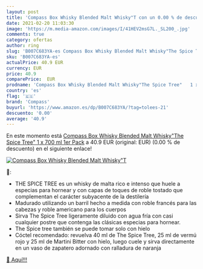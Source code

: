 ```yaml
---
layout: post
title: 'Compass Box Whisky Blended Malt Whisky"T con un 0.00 % de descuento'
date: 2021-02-20 11:03:30
image: 'https://m.media-amazon.com/images/I/41HEV2msG7L._SL200_.jpg'
comments: true
category: ofertas
author: ring
slug: 'B007C683YA-es Compass Box Whisky Blended Malt Whisky"The Spice Tree" 1 x...'
sku: 'B007C683YA-es'
actualPrice: 40.9 EUR
currency: EUR
price: 40.9
comparePrice:  EUR
prodname: 'Compass Box Whisky Blended Malt Whisky"The Spice Tree"   1 x 700 ml   1er Pack'
country: 'es'
flag: '🇪🇸'
brand: 'Compass'
buyurl: 'https://www.amazon.es/dp/B007C683YA/?tag=tolees-21'
descuento: '0.00'
average: '40.9'
---
```


En este momento está [Compass Box Whisky Blended Malt Whisky"The Spice Tree"   1 x 700 ml   1er Pack](https://www.amazon.es/dp/B007C683YA/?tag=tolees-21) a 40.9 EUR (original:  EUR) (0.00 %  de descuento) en el siguiente enlace!

[![Compass Box Whisky Blended Malt Whisky"T](https://m.media-amazon.com/images/I/41HEV2msG7L._SL200_.jpg)](https://www.amazon.es/dp/B007C683YA/?tag=tolees-21)

🔎:

- THE SPICE TREE es un whisky de malta rico e intenso que huele a especias para hornear y con capas de toques de roble tostado que complementan el carácter subyacente de la destilería
- Madurado utilizando un barril hecho a medida con roble francés para las cabezas y roble americano para los cuerpos
- Sirva The Spice Tree ligeramente diluido con agua fría con casi cualquier postre que contenga las clásicas especias para hornear.
- The Spice tree también se puede tomar solo con hielo
- Cóctel recomendado: revuelva 40 ml de The Spice Tree, 25 ml de vermú rojo y 25 ml de Martini Bitter con hielo, luego cuele y sirva directamente en un vaso de zapatero adornado con ralladura de naranja

[🛒 Aquí!!!](https://www.amazon.es/dp/B007C683YA/?tag=tolees-21)
